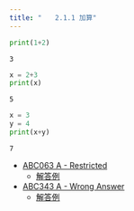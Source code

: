 ```yaml
---
title: "　　2.1.1 加算"
---
```


```python:サンプルコード：sample_87.py
print(1+2)
```

```text:実行結果
3
```

```python:サンプルコード：sample_88.py
x = 2+3
print(x)
```

```text:実行結果
5
```

```python:サンプルコード：sample_89.py
x = 3
y = 4
print(x+y)
```

```text:実行結果
7
```

- [ABC063 A - Restricted](https://atcoder.jp/contests/abc063/tasks/abc063_a)
    - [解答例](https://atcoder.jp/contests/abc063/submissions/15200810)
- [ABC343 A - Wrong Answer](https://atcoder.jp/contests/abc343/tasks/abc343_a)
    - [解答例](https://atcoder.jp/contests/abc343/submissions/50863388)